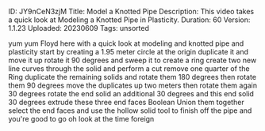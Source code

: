 ID: JY9nCeN3zjM
Title: Model a Knotted Pipe
Description: This video takes a quick look at Modeling a Knotted Pipe in Plasticity.
Duration: 60
Version: 1.1.23
Uploaded: 20230609
Tags: unsorted

yum yum Floyd here with a quick look at
modeling and knotted pipe and plasticity
start by creating a 1.95 meter circle at
the origin duplicate it and move it up
rotate it 90 degrees and sweep it to
create a ring create two new line curves
through the solid and perform a cut
remove one quarter of the Ring duplicate
the remaining solids and rotate them 180
degrees
then rotate them 90 degrees
move the duplicates up two meters then
rotate them again 30 degrees
rotate the end solid an additional 30
degrees and this end solid 30 degrees
extrude these three end faces
Boolean Union them together
select the end faces and use the hollow
solid tool to finish off the pipe and
you're good to go
oh look at the time
foreign

